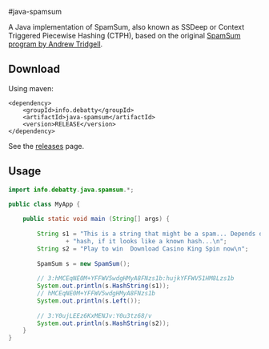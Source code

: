#java-spamsum

A Java implementation of SpamSum, also known as SSDeep or Context Triggered Piecewise Hashing (CTPH), based on the original [SpamSum program by Andrew Tridgell](http://www.samba.org/ftp/unpacked/junkcode/spamsum/).


## Download
Using maven:
```
<dependency>
    <groupId>info.debatty</groupId>
    <artifactId>java-spamsum</artifactId>
    <version>RELEASE</version>
</dependency>
```

See the [releases](https://github.com/tdebatty/java-spamsum/releases) page.

## Usage

```java
import info.debatty.java.spamsum.*;

public class MyApp {
    
    public static void main (String[] args) {
        
        String s1 = "This is a string that might be a spam... Depends on the "
                + "hash, if it looks like a known hash...\n";
        String s2 = "Play to win  Download Casino King Spin now\n";
        
        SpamSum s = new SpamSum();
        
        // 3:hMCEqNE0M+YFFWV5wdgHMyA8FNzs1b:hujkYFFWV51HM8Lzs1b
        System.out.println(s.HashString(s1));
        // hMCEqNE0M+YFFWV5wdgHMyA8FNzs1b
        System.out.println(s.Left());
        
        // 3:Y0ujLEEz6KxMENJv:Y0u3tz68/v
        System.out.println(s.HashString(s2));
    }
}
```

